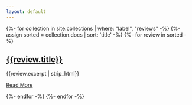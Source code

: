 ```yaml
---
layout: default
---
```


<link rel="stylesheet" type="text/css" href="assets/css/reviews.css">





{%- for collection in site.collections | where: "label", "reviews" -%}
  {%- assign sorted = collection.docs | sort: 'title' -%}
  {%- for review in sorted -%} 
  
<article class='review-artical' id='{{review.title}}'>
  <div class='review-content'>
    <div class='review-body'>
      <div class="review-header">
        <div class="review-title">
          <h1>
            <a href="{{site.baseurl}}{{review.url}}">{{review.title}}</a>
          </h1>
        </div>
      </div>		
      <div class='review-excerpt'>
        <p class="excerpt">{{review.excerpt | strip_html}}</p>
      </div>
      <div class="review-action">
        <a class="read-more" href="{{site.baseurl}}{{review.url}}">Read More</a>
      </div>
    </div>
  </div>
</article>

  {%- endfor -%}
{%- endfor -%}
